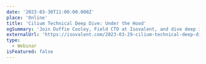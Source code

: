 ```yaml
---
date: '2023-03-30T11:00:00.000Z'
place: 'Online'
title: 'Cilium Technical Deep Dive: Under the Hood'
ogSummary: 'Join Duffie Cooley, Field CTO at Isovalent, and dive deep into the technical bits and pieces of Cilium.'
externalUrl: 'https://isovalent.com/2023-03-29-cilium-technical-deep-dive-webinar/'
type:
  - Webinar
isFeatured: false
---
```

